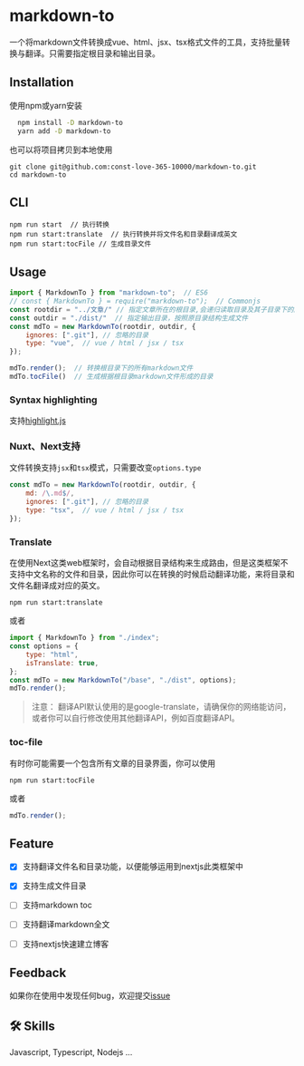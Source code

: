 
# markdown-to

一个将markdown文件转换成vue、html、jsx、tsx格式文件的工具，支持批量转换与翻译。只需要指定根目录和输出目录。


## Installation

使用npm或yarn安装

```bash
  npm install -D markdown-to
  yarn add -D markdown-to
```

也可以将项目拷贝到本地使用

```shell
git clone git@github.com:const-love-365-10000/markdown-to.git
cd markdown-to
```



## CLI

```shell
npm run start  // 执行转换
npm run start:translate  // 执行转换并将文件名和目录翻译成英文
npm run start:tocFile // 生成目录文件
```



## Usage

```javascript
import { MarkdownTo } from "markdown-to";  // ES6
// const { MarkdownTo } = require("markdown-to");  // Commonjs
const rootdir = "../文章/" // 指定文章所在的根目录,会递归读取目录及其子目录下的所有markdown文件
const outdir = "./dist/"  // 指定输出目录，按照原目录结构生成文件
const mdTo = new MarkdownTo(rootdir, outdir, {
	ignores: [".git"], // 忽略的目录
	type: "vue",  // vue / html / jsx / tsx
});

mdTo.render();  // 转换根目录下的所有markdown文件
mdTo.tocFile()  // 生成根据根目录markdown文件形成的目录
```

### Syntax highlighting

支持[highlight.js](https://highlightjs.org/)

### Nuxt、Next支持

文件转换支持`jsx`和`tsx`模式，只需要改变`options.type`

```javascript
const mdTo = new MarkdownTo(rootdir, outdir, {
	md: /\.md$/,
	ignores: [".git"], // 忽略的目录
	type: "tsx",  // vue / html / jsx / tsx
});
```

### Translate

在使用Next这类web框架时，会自动根据目录结构来生成路由，但是这类框架不支持中文名称的文件和目录，因此你可以在转换的时候启动翻译功能，来将目录和文件名翻译成对应的英文。

```shell
npm run start:translate
```

或者

```javascript
import { MarkdownTo } from "./index";
const options = {
	type: "html",
    isTranslate: true,
};
const mdTo = new MarkdownTo("/base", "./dist", options);
mdTo.render();
```

> 注意： 翻译API默认使用的是google-translate，请确保你的网络能访问，或者你可以自行修改使用其他翻译API，例如百度翻译API。

### toc-file

有时你可能需要一个包含所有文章的目录界面，你可以使用

```shell
npm run start:tocFile
```

或者

```javascript
mdTo.render();
```



## Feature

- [x] 支持翻译文件名和目录功能，以便能够运用到nextjs此类框架中

- [x] 支持生成文件目录

- [ ] 支持markdown toc

- [ ] 支持翻译markdown全文

- [ ] 支持nextjs快速建立博客

  

## Feedback

如果你在使用中发现任何bug，欢迎提交[issue](https://github.com/const-love-365-10000/markdown-to/issues)


## 🛠 Skills
Javascript, Typescript, Nodejs ...


